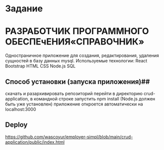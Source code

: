 # Задание #
# РАЗРАБОТЧИК ПРОГРАММНОГО ОБЕСПЕчЕНИЯ«СПРАВОЧНИК» #
Одностраничное приложение для создания, редактирования, удаления сущностей в базу данных mysql.
Используемые технологии:
React
Bootstrap
HTML
CSS
Node.js
SQL
## Способ установки (запуска приложения)##
скачать и разархивировать репозиторий
перейти в директорию crud-application, в командной строке запустить npm install (Node.js должен быть уже установлен)
приложение откроется автоматически на localhost:3000
## Deploy ##
https://github.com/wascoyur/employer-simpl/blob/main/crud-application/public/index.html
